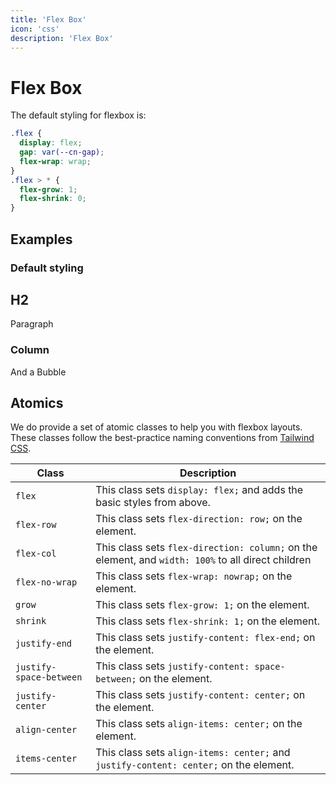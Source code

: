 ```yaml
---
title: 'Flex Box'
icon: 'css'
description: 'Flex Box'
---
```

# Flex Box

The default styling for flexbox is:
```css
.flex {
  display: flex;
  gap: var(--cn-gap);
  flex-wrap: wrap;
}
.flex > * {
  flex-grow: 1;
  flex-shrink: 0;
}
```

## Examples

### Default styling

<div class="flex">
  <cn-card 
    title="A Card"
  ></cn-card>
  <cn-avatar nick="Sparrow"></cn-avatar>
  <h2>H2</h2>
  <p>Paragraph</p>
</div>

### Column

<div class="flex flex-col">
  <cn-card 
    title="A Card"
  ></cn-card>
  <cn-card 
    title="Another"
  ></cn-card>
  <cn-bubble>
    And a Bubble
  </cn-bubble>
</div>

## Atomics

We do provide a set of atomic classes to help you with flexbox layouts. These classes follow the
best-practice naming conventions from [Tailwind CSS](https://tailwindcss.com/).

| Class | Description |
| --- | --- |
| `flex` | This class sets `display: flex;` and adds the basic styles from above. |
| `flex-row` | This class sets `flex-direction: row;` on the element. |
| `flex-col` | This class sets `flex-direction: column;` on the element, and `width: 100%` to all direct children |
| `flex-no-wrap` | This class sets `flex-wrap: nowrap;` on the element. |
| `grow` | This class sets `flex-grow: 1;` on the element. |
| `shrink` | This class sets `flex-shrink: 1;` on the element. |
| `justify-end` | This class sets `justify-content: flex-end;` on the element. |
| `justify-space-between` | This class sets `justify-content: space-between;` on the element. |
| `justify-center` | This class sets `justify-content: center;` on the element. |
| `align-center` | This class sets `align-items: center;` on the element. |
| `items-center` | This class sets `align-items: center;` and `justify-content: center;` on the element. |
